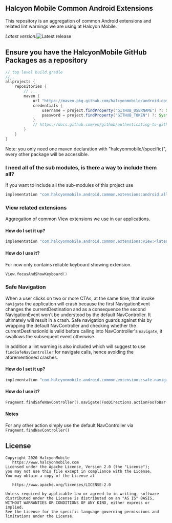 ## Halcyon Mobile Common Android Extensions

This repository is an aggregation of common Android extensions and related lint warnings we are using at Halcyon Mobile.

*Latest version:*![Latest release](https://img.shields.io/github/v/release/halcyonmobile/android-common-extensions)

## Ensure you have the HalcyonMobile GitHub Packages as a repository

```gradle
// top level build.gradle
//..
allprojects {
    repositories {
        // ...
        maven {
            url "https://maven.pkg.github.com/halcyonmobile/android-common-extensions"
            credentials {
                username = project.findProperty("GITHUB_USERNAME") ?: System.getenv("GITHUB_USERNAME")
                password = project.findProperty("GITHUB_TOKEN") ?: System.getenv("GITHUB_TOKEN")
            }
            // https://docs.github.com/en/github/authenticating-to-github/keeping-your-account-and-data-secure/creating-a-personal-access-token
        }
    }
}
```

Note: you only need one maven declaration with "halcyonmobile/{specific}", every other package will be accessible.

### I need all of the sub modules, is there a way to include them all?

If you want to include all the sub-modules of this project use
```gradle
implementation "com.halcyonmobile.android.common.extensions:android.all:<latest-version>"
```

### View related extensions

Aggregation of common View extensions we use in our applications.

#### How do I set it up?

```gradle
implementation "com.halcyonmobile.android.common.extensions:view:<latest-version>"
```

#### How do I use it?

For now only contains reliable keyboard showing extension.

```kotlin
View.focusAndShowKeyboard()
```

### Safe Navigation
 
When a user clicks on two or more CTAs, at the same time, that invoke `navigate` the application will crash because the first NavigationEvent 
changes the currentDestination and as a consequence the second NavigationEvent won't be understood by the default NavController. It ultimately 
will result in a crash. Safe navigation guards against this by wrapping the default NavController and checking whether the currentDestinationId 
is valid before calling into NavController's `navigate`, it swallows the subsequent event otherwise.

In addition a lint warning is also included which will suggest to use `findSafeNavController` for navigate calls, hence avoiding the aforementioned crashes.

#### How do I set it up?

```gradle
implementation "com.halcyonmobile.android.common.extensions:safe.navigation:<latest-version>"
```

#### How do I use it?

```kotlin
Fragment.findSafeNavController().navigate(FooDirections.actionFooToBar())  
```

#### Notes
For any other action simply use the default NavController via `Fragment.findNavController()`

## License

    Copyright 2020 HalcyonMobile
       https://www.halcyonmobile.com
    Licensed under the Apache License, Version 2.0 (the "License");
    you may not use this file except in compliance with the License.
    You may obtain a copy of the License at

       https://www.apache.org/licenses/LICENSE-2.0

    Unless required by applicable law or agreed to in writing, software
    distributed under the License is distributed on an "AS IS" BASIS,
    WITHOUT WARRANTIES OR CONDITIONS OF ANY KIND, either express or implied.
    See the License for the specific language governing permissions and
    limitations under the License.
